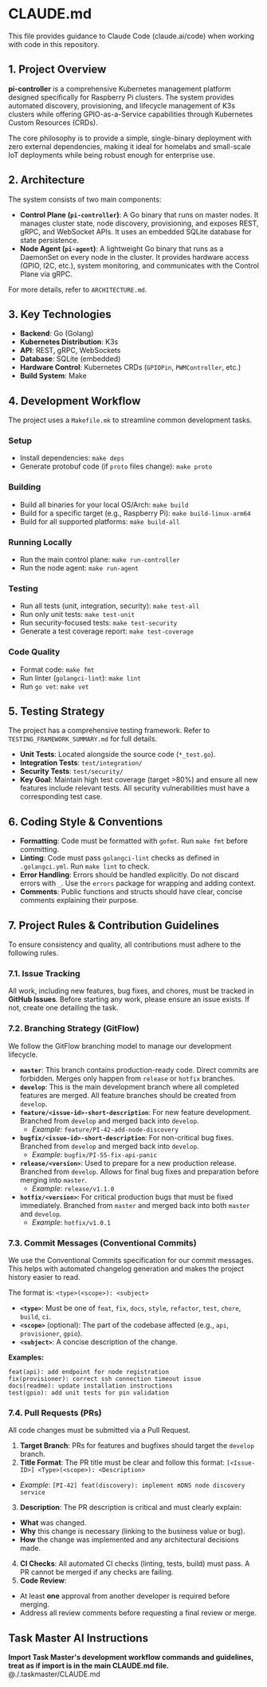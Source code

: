 # CLAUDE.md

This file provides guidance to Claude Code (claude.ai/code) when working with code in this repository.

## 1. Project Overview

**pi-controller** is a comprehensive Kubernetes management platform designed specifically for Raspberry Pi clusters. The system provides automated discovery, provisioning, and lifecycle management of K3s clusters while offering GPIO-as-a-Service capabilities through Kubernetes Custom Resources (CRDs).

The core philosophy is to provide a simple, single-binary deployment with zero external dependencies, making it ideal for homelabs and small-scale IoT deployments while being robust enough for enterprise use.

## 2. Architecture

The system consists of two main components:

- **Control Plane (`pi-controller`)**: A Go binary that runs on master nodes. It manages cluster state, node discovery, provisioning, and exposes REST, gRPC, and WebSocket APIs. It uses an embedded SQLite database for state persistence.
- **Node Agent (`pi-agent`)**: A lightweight Go binary that runs as a DaemonSet on every node in the cluster. It provides hardware access (GPIO, I2C, etc.), system monitoring, and communicates with the Control Plane via gRPC.

For more details, refer to `ARCHITECTURE.md`.

## 3. Key Technologies

- **Backend**: Go (Golang)
- **Kubernetes Distribution**: K3s
- **API**: REST, gRPC, WebSockets
- **Database**: SQLite (embedded)
- **Hardware Control**: Kubernetes CRDs (`GPIOPin`, `PWMController`, etc.)
- **Build System**: Make

## 4. Development Workflow

The project uses a `Makefile.mk` to streamline common development tasks.

### Setup

- Install dependencies: `make deps`
- Generate protobuf code (if `proto` files change): `make proto`

### Building

- Build all binaries for your local OS/Arch: `make build`
- Build for a specific target (e.g., Raspberry Pi): `make build-linux-arm64`
- Build for all supported platforms: `make build-all`

### Running Locally

- Run the main control plane: `make run-controller`
- Run the node agent: `make run-agent`

### Testing

- Run all tests (unit, integration, security): `make test-all`
- Run only unit tests: `make test-unit`
- Run security-focused tests: `make test-security`
- Generate a test coverage report: `make test-coverage`

### Code Quality

- Format code: `make fmt`
- Run linter (`golangci-lint`): `make lint`
- Run `go vet`: `make vet`

## 5. Testing Strategy

The project has a comprehensive testing framework. Refer to `TESTING_FRAMEWORK_SUMMARY.md` for full details.

- **Unit Tests**: Located alongside the source code (`*_test.go`).
- **Integration Tests**: `test/integration/`
- **Security Tests**: `test/security/`
- **Key Goal**: Maintain high test coverage (target >80%) and ensure all new features include relevant tests. All security vulnerabilities must have a corresponding test case.

## 6. Coding Style & Conventions

- **Formatting**: Code must be formatted with `gofmt`. Run `make fmt` before committing.
- **Linting**: Code must pass `golangci-lint` checks as defined in `.golangci.yml`. Run `make lint` to check.
- **Error Handling**: Errors should be handled explicitly. Do not discard errors with `_`. Use the `errors` package for wrapping and adding context.
- **Comments**: Public functions and structs should have clear, concise comments explaining their purpose.

## 7. Project Rules & Contribution Guidelines

To ensure consistency and quality, all contributions must adhere to the following rules.

### 7.1. Issue Tracking

All work, including new features, bug fixes, and chores, must be tracked in **GitHub Issues**. Before starting any work, please ensure an issue exists. If not, create one detailing the task.

### 7.2. Branching Strategy (GitFlow)

We follow the GitFlow branching model to manage our development lifecycle.

- **`master`**: This branch contains production-ready code. Direct commits are forbidden. Merges only happen from `release` or `hotfix` branches.
- **`develop`**: This is the main development branch where all completed features are merged. All feature branches should be created from `develop`.
- **`feature/<issue-id>-short-description`**: For new feature development. Branched from `develop` and merged back into `develop`.
  - *Example*: `feature/PI-42-add-node-discovery`
- **`bugfix/<issue-id>-short-description`**: For non-critical bug fixes. Branched from `develop` and merged back into `develop`.
  - *Example*: `bugfix/PI-55-fix-api-panic`
- **`release/<version>`**: Used to prepare for a new production release. Branched from `develop`. Allows for final bug fixes and preparation before merging into `master`.
  - *Example*: `release/v1.1.0`
- **`hotfix/<version>`**: For critical production bugs that must be fixed immediately. Branched from `master` and merged back into both `master` and `develop`.
  - *Example*: `hotfix/v1.0.1`

### 7.3. Commit Messages (Conventional Commits)

We use the Conventional Commits specification for our commit messages. This helps with automated changelog generation and makes the project history easier to read.

The format is: `<type>(<scope>): <subject>`

- **`<type>`**: Must be one of `feat`, `fix`, `docs`, `style`, `refactor`, `test`, `chore`, `build`, `ci`.
- **`<scope>`** (optional): The part of the codebase affected (e.g., `api`, `provisioner`, `gpio`).
- **`<subject>`**: A concise description of the change.

**Examples:**

```
feat(api): add endpoint for node registration
fix(provisioner): correct ssh connection timeout issue
docs(readme): update installation instructions
test(gpio): add unit tests for pin validation
```

### 7.4. Pull Requests (PRs)

All code changes must be submitted via a Pull Request.

1. **Target Branch**: PRs for features and bugfixes should target the `develop` branch.
2. **Title Format**: The PR title must be clear and follow this format:
   `[<Issue-ID>] <Type>(<scope>): <Description>`
  - *Example*: `[PI-42] feat(discovery): implement mDNS node discovery service`
3. **Description**: The PR description is critical and must clearly explain:
  - **What** was changed.
  - **Why** this change is necessary (linking to the business value or bug).
  - **How** the change was implemented and any architectural decisions made.
4. **CI Checks**: All automated CI checks (linting, tests, build) must pass. A PR cannot be merged if any checks are failing.
5. **Code Review**:
  - At least **one** approval from another developer is required before merging.
  - Address all review comments before requesting a final review or merge.

## Task Master AI Instructions

**Import Task Master's development workflow commands and guidelines, treat as if import is in the main CLAUDE.md file.**
@./.taskmaster/CLAUDE.md
